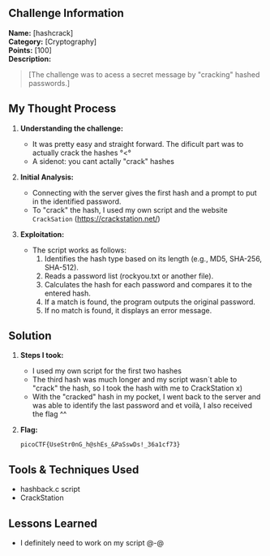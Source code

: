 ## Challenge Information
**Name:** [hashcrack]  
**Category:** [Cryptography]  
**Points:** [100]  
**Description:**  
> [The challenge was to acess a secret message by "cracking" hashed passwords.]

## My Thought Process
1. **Understanding the challenge:**  
   - It was pretty easy and straight forward. The dificult part was to actually crack the hashes °<°
   - A sidenot: you cant actally "crack" hashes

2. **Initial Analysis:**  
   - Connecting with the server gives the first hash and a prompt to put in the identified password.
   - To "crack" the hash, I used my own script and the website `CrackSation` (https://crackstation.net/)

3. **Exploitation:**  
   - The script works as follows:
        1. Identifies the hash type based on its length (e.g., MD5, SHA-256, SHA-512).
        2. Reads a password list (rockyou.txt or another file).
        3. Calculates the hash for each password and compares it to the entered hash.
        4. If a match is found, the program outputs the original password.
        5. If no match is found, it displays an error message.


## Solution
1. **Steps I took:**  
   - I used my own script for the first two hashes
   - The third hash was much longer and my script wasn´t able to "crack" the hash, so I took the hash with me to CrackStation x)
   - With the "cracked" hash in my pocket, I went back to the server and was able to identify the last password and et voilà, I also received the flag ^^

2. **Flag:**  
   ```
   picoCTF{UseStr0nG_h@shEs_&PaSswDs!_36a1cf73}
   ```

##  Tools & Techniques Used
- hashback.c script
- CrackStation

## Lessons Learned
- I definitely need to work on my script @-@

